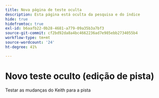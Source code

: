 ```yaml
---
title: Nova página de teste oculta
description: Esta página está oculta da pesquisa e do índice
hide: true
hidefromtoc: true
exl-id: b6aafb22-0b28-4681-a779-09a35b3a7bf3
source-git-commit: cf2bd92da8a4bc4662236ad7e985ebb2734055b4
workflow-type: tm+mt
source-wordcount: '24'
ht-degree: 41%

---
```


# Novo teste oculto (edição de pista)

Testar as mudanças do Keith para a pista
